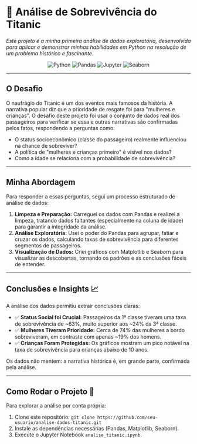 # 🚢 Análise de Sobrevivência do Titanic


*Este projeto é a minha primeira análise de dados exploratória, desenvolvida para aplicar e demonstrar minhas habilidades em Python na resolução de um problema histórico e fascinante.*

<div align="center">
  <img src="https://img.shields.io/badge/Python-3776AB?style=for-the-badge&logo=python&logoColor=white" alt="Python">
  <img src="https://img.shields.io/badge/Pandas-2C2D72?style=for-the-badge&logo=pandas&logoColor=white" alt="Pandas">
  <img src="https://img.shields.io/badge/Jupyter-F37626?style=for-the-badge&logo=Jupyter&logoColor=white" alt="Jupyter">
  <img src="https://img.shields.io/badge/Seaborn-882255?style=for-the-badge&logo=seaborn&logoColor=white" alt="Seaborn">
</div>

---

## O Desafio 

O naufrágio do Titanic é um dos eventos mais famosos da história. A narrativa popular diz que a prioridade de resgate foi para "mulheres e crianças". O desafio deste projeto foi usar o conjunto de dados real dos passageiros para verificar se essa e outras narrativas são confirmadas pelos fatos, respondendo a perguntas como:

- O status socioeconômico (classe do passageiro) realmente influenciou na chance de sobreviver?
- A política de "mulheres e crianças primeiro" é visível nos dados?
- Como a idade se relaciona com a probabilidade de sobrevivência?

---

## Minha Abordagem 

Para responder a essas perguntas, segui um processo estruturado de análise de dados:

1.  **Limpeza e Preparação:** Carreguei os dados com Pandas e realizei a limpeza, tratando dados faltantes (especialmente na coluna de idade) para garantir a integridade da análise.
2.  **Análise Exploratória:** Usei o poder do Pandas para agrupar, fatiar e cruzar os dados, calculando taxas de sobrevivência para diferentes segmentos de passageiros.
3.  **Visualização de Dados:** Criei gráficos com Matplotlib e Seaborn para visualizar as descobertas, tornando os padrões e as conclusões fáceis de entender.

---

## Conclusões e Insights 📈

A análise dos dados permitiu extrair conclusões claras:

- ✅ **Status Social foi Crucial:** Passageiros da 1ª classe tiveram uma taxa de sobrevivência de ~63%, muito superior aos ~24% da 3ª classe.
- ✅ **Mulheres Tiveram Prioridade:** Cerca de 74% das mulheres a bordo sobreviveram, em contraste com apenas ~19% dos homens.
- ✅ **Crianças Foram Protegidas:** Os gráficos mostram um pico notável na taxa de sobrevivência para crianças abaixo de 10 anos.

Os dados não mentem: a narrativa histórica é, em grande parte, confirmada pela análise.

---

## Como Rodar o Projeto 🚀

Para explorar a análise por conta própria:

1.  Clone este repositório: `git clone https://github.com/seu-usuario/analise-dados-titanic.git`
2.  Instale as dependências necessárias (Pandas, Matplotlib, Seaborn).
3.  Execute o Jupyter Notebook `analise_titanic.ipynb`.
